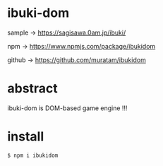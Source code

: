 # ibuki-dom

sample -> https://sagisawa.0am.jp/ibuki/

npm -> https://www.npmjs.com/package/ibukidom

github -> https://github.com/muratam/ibukidom

# abstract

ibuki-dom is DOM-based game engine !!!

# install

`$ npm i ibukidom`
